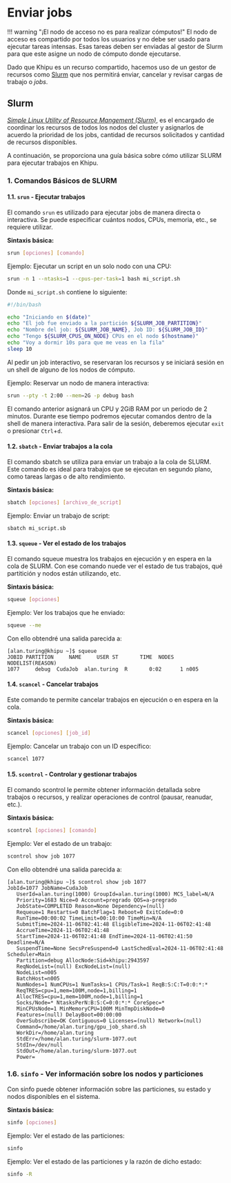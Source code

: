 # Enviar jobs

!!! warning "¡El nodo de acceso no es para realizar cómputos!"
      El nodo de acceso es compartido por todos los usuarios y no debe ser usado para ejecutar tareas intensas. Esas tareas deben ser enviadas al gestor de Slurm para que este asigne un nodo de cómputo donde ejecutarse.


Dado que Khipu es un recurso compartido, hacemos uso de un gestor de recursos como [Slurm](https://slurm.schedmd.com/documentation.html) que nos permitirá  enviar, cancelar y revisar cargas de trabajo o *jobs*.



## Slurm

[*Simple Linux Utility of Resource Mangement (Slurm)*](https://slurm.schedmd.com/documentation.html), es el encargado de coordinar los recursos de todos los nodos del cluster y asignarlos de acuerdo la prioridad de los jobs, cantidad de recursos solicitados y cantidad de recursos disponibles.

A continuación, se proporciona una guía básica sobre cómo utilizar SLURM para ejecutar trabajos en Khipu.

### 1. Comandos Básicos de SLURM

#### 1.1. `srun` - Ejecutar trabajos

El comando `srun` es utilizado para ejecutar jobs de manera directa o interactiva. Se puede especificar cuántos nodos, CPUs, memoria, etc., se requiere utilizar.

**Sintaxis básica:**

```bash
srun [opciones] [comando]
```
Ejemplo: Ejecutar un script en un solo nodo con una CPU:

```bash
srun -n 1 --ntasks=1 --cpus-per-task=1 bash mi_script.sh
```

Donde `mi_script.sh` contiene lo siguiente:

```bash
#!/bin/bash

echo "Iniciando en $(date)"
echo "El job fue enviado a la partición ${SLURM_JOB_PARTITION}"
echo "Nombre del job: ${SLURM_JOB_NAME}, Job ID: ${SLURM_JOB_ID}"
echo "Tengo ${SLURM_CPUS_ON_NODE} CPUs en el nodo $(hostname)"
echo "Voy a dormir 10s para que me veas en la fila"
sleep 10 
```
Al pedir un job interactivo, se reservaran los recursos y se iniciará sesión en un shell de alguno de los nodos de cómputo. 

Ejemplo: Reservar un nodo de manera interactiva:

```bash
srun --pty -t 2:00 --mem=2G -p debug bash
```
El comando anterior asignará un CPU y 2GiB RAM por un periodo de 2 minutos. Durante ese tiempo podremos ejecutar comandos dentro de la shell de manera interactiva. Para salir de la sesión, deberemos ejecutar `exit` o presionar `Ctrl`+`d`.


#### 1.2. `sbatch` - Enviar trabajos a la cola

El comando sbatch se utiliza para enviar un trabajo a la cola de SLURM. Este comando es ideal para trabajos que se ejecutan en segundo plano, como tareas largas o de alto rendimiento.

**Sintaxis básica:**

```bash
sbatch [opciones] [archivo_de_script]
```

Ejemplo: Enviar un trabajo de script:

```
sbatch mi_script.sb
```


#### 1.3. `squeue` - Ver el estado de los trabajos

El comando squeue muestra los trabajos en ejecución y en espera en la cola de SLURM. Con ese comando nuede ver el estado de tus trabajos, qué partitición y nodos están utilizando, etc.

**Sintaxis básica:**

```bash
squeue [opciones]
```

Ejemplo: Ver los trabajos que he enviado:

```bash
squeue --me
```
Con ello obtendré una salida parecida a:

```text
[alan.turing@khipu ~]$ squeue
JOBID PARTITION     NAME     USER ST       TIME  NODES NODELIST(REASON)
1077     debug  CudaJob  alan.turing  R       0:02      1 n005
```

#### 1.4. `scancel` - Cancelar trabajos

Este comando te permite cancelar trabajos en ejecución o en espera en la cola.

**Sintaxis básica:**

```bash
scancel [opciones] [job_id]
```

Ejemplo: Cancelar un trabajo con un ID específico:

```bash
scancel 1077
```

#### 1.5. `scontrol` - Controlar y gestionar trabajos

El comando scontrol le permite obtener información detallada sobre trabajos o recursos, y realizar operaciones de control (pausar, reanudar, etc.).

**Sintaxis básica:**

```bash
scontrol [opciones] [comando]
```

Ejemplo: Ver el estado de un trabajo:

```bash
scontrol show job 1077
```

Con ello obtendré una salida parecida a:

```text
[alan.turing@khipu ~]$ scontrol show job 1077
JobId=1077 JobName=CudaJob
   UserId=alan.turing(1000) GroupId=alan.turing(1000) MCS_label=N/A
   Priority=1683 Nice=0 Account=pregrado QOS=a-pregrado
   JobState=COMPLETED Reason=None Dependency=(null)
   Requeue=1 Restarts=0 BatchFlag=1 Reboot=0 ExitCode=0:0
   RunTime=00:00:02 TimeLimit=00:10:00 TimeMin=N/A
   SubmitTime=2024-11-06T02:41:48 EligibleTime=2024-11-06T02:41:48
   AccrueTime=2024-11-06T02:41:48
   StartTime=2024-11-06T02:41:48 EndTime=2024-11-06T02:41:50 Deadline=N/A
   SuspendTime=None SecsPreSuspend=0 LastSchedEval=2024-11-06T02:41:48 Scheduler=Main
   Partition=debug AllocNode:Sid=khipu:2943597
   ReqNodeList=(null) ExcNodeList=(null)
   NodeList=n005
   BatchHost=n005
   NumNodes=1 NumCPUs=1 NumTasks=1 CPUs/Task=1 ReqB:S:C:T=0:0:*:*
   ReqTRES=cpu=1,mem=100M,node=1,billing=1
   AllocTRES=cpu=1,mem=100M,node=1,billing=1
   Socks/Node=* NtasksPerN:B:S:C=0:0:*:* CoreSpec=*
   MinCPUsNode=1 MinMemoryCPU=100M MinTmpDiskNode=0
   Features=(null) DelayBoot=00:00:00
   OverSubscribe=OK Contiguous=0 Licenses=(null) Network=(null)
   Command=/home/alan.turing/gpu_job_shard.sh
   WorkDir=/home/alan.turing
   StdErr=/home/alan.turing/slurm-1077.out
   StdIn=/dev/null
   StdOut=/home/alan.turing/slurm-1077.out
   Power=

```
### 1.6. `sinfo` - Ver información sobre los nodos y particiones

Con sinfo puede obtener información sobre las particiones, su estado y nodos disponibles en el sistema.

**Sintaxis básica:**

```bash
sinfo [opciones]
```

Ejemplo: Ver el estado de las particiones:

```bash
sinfo
```
Ejemplo: Ver el estado de las particiones y la razón de dicho estado:

```bash
sinfo -R
```

